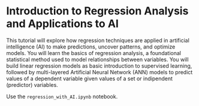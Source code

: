 # Introduction to Regression Analysis and Applications to AI
This tutorial will explore how regression techniques are applied in artificial intelligence (AI) to make predictions, uncover patterns, and optimize models. You will learn the basics of regression analysis, a foundational statistical method used to model relationships between variables. You will build linear regression models as basic introduction to supervised learning, followed by multi-layered Artificial Neural Network (ANN) models to predict values of a dependent variable given values of a set or indipendent (predictor) variables. 

Use the `regression_with_AI.ipynb` notebook. 